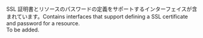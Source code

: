 <Namespace Name="Microsoft.Azure.Management.Network.Fluent.HasSslCertificate.Definition">
  <Docs>
    <summary><span data-ttu-id="7fa5c-101">SSL 証明書とリソースのパスワードの定義をサポートするインターフェイスが含まれています。</span><span class="sxs-lookup"><span data-stu-id="7fa5c-101">Contains interfaces that support defining a SSL certificate and password for a resource.</span></span></summary> 
    <remarks>To be added.</remarks>
  </Docs>
</Namespace>
